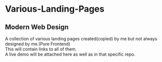 # Various-Landing-Pages
## Modern Web Design
A collection of various landing pages created(copied) by me but not always designed by me.(Pure Frontend)<br/>
This will contain links to all of them. <br/>
A live demo will be attached here as well as in that specific repo.
